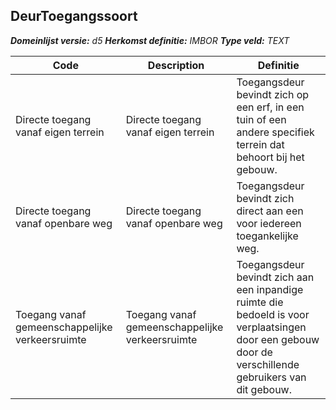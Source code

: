 ﻿## DeurToegangssoort

*__Domeinlijst versie:__ d5*
*__Herkomst definitie:__ IMBOR*
*__Type veld:__ TEXT*

|__Code__ |__Description__ |__Definitie__	|
|	---	|	---	|   ---	| 
| Directe toegang vanaf eigen terrein | Directe toegang vanaf eigen terrein | Toegangsdeur bevindt zich op een erf, in een tuin of een andere specifiek terrein dat behoort bij het gebouw. |
| Directe toegang vanaf openbare weg | Directe toegang vanaf openbare weg | Toegangsdeur bevindt zich direct aan een voor iedereen toegankelijke weg. |
| Toegang vanaf gemeenschappelijke verkeersruimte | Toegang vanaf gemeenschappelijke verkeersruimte | Toegangsdeur bevindt zich aan een inpandige ruimte die bedoeld is voor verplaatsingen door een gebouw door de verschillende gebruikers van dit gebouw. |
